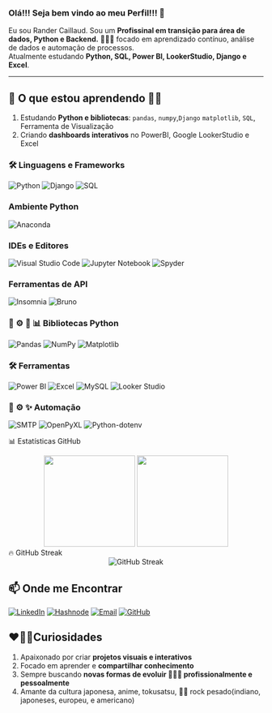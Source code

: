 ### Olá!!! Seja bem vindo ao meu Perfil!!! 👋

Eu sou Rander Caillaud. Sou um **Profissinal em transição para área de dados, Python e Backend.** 👨🏼‍💻 focado em aprendizado contínuo, análise de dados e automação de processos.  
Atualmente estudando **Python, SQL, Power BI, LookerStudio, Django e Excel**.

---

## 🔭 O que estou aprendendo 📔📖

1. Estudando **Python e bibliotecas**: `pandas`, `numpy`,`Django` `matplotlib`, `SQL`, Ferramenta de Visualização
2.  Criando **dashboards interativos** no PowerBI, Google LookerStudio e Excel

### 🛠️ Linguagens e Frameworks
![Python](https://img.shields.io/badge/Python-3776AB?style=for-the-badge&logo=python&logoColor=white)
![Django](https://img.shields.io/badge/Django-092E20?style=for-the-badge&logo=django&logoColor=white)
![SQL](https://img.shields.io/badge/SQL-4479A1?style=for-the-badge&logo=mysql&logoColor=white)

### Ambiente Python
![Anaconda](https://img.shields.io/badge/Anaconda-44A833?style=for-the-badge&logo=anaconda&logoColor=white)

### IDEs e Editores
![Visual Studio Code](https://img.shields.io/badge/Visual_Studio_Code-007ACC?style=for-the-badge&logo=visual-studio-code&logoColor=white)
![Jupyter Notebook](https://img.shields.io/badge/Jupyter-F37626?style=for-the-badge&logo=jupyter&logoColor=white)
![Spyder](https://img.shields.io/badge/Spyder-838485?style=for-the-badge&logo=spyder%20ide&logoColor=maroon)

### Ferramentas de API
![Insomnia](https://img.shields.io/badge/Insomnia-4000BF?style=for-the-badge&logo=insomnia&logoColor=white)
![Bruno](https://img.shields.io/badge/Bruno-FF6B35?style=for-the-badge)

### 🧩 ⚙️ 🧱 📊  Bibliotecas Python
![Pandas](https://img.shields.io/badge/Pandas-150458?style=for-the-badge&logo=pandas&logoColor=white)
![NumPy](https://img.shields.io/badge/NumPy-013243?style=for-the-badge&logo=numpy&logoColor=white)
![Matplotlib](https://img.shields.io/badge/Matplotlib-11557c?style=for-the-badge)

### 🛠️ Ferramentas
![Power BI](https://img.shields.io/badge/PowerBI-F2C811?style=for-the-badge&logo=powerbi&logoColor=black)
![Excel](https://img.shields.io/badge/Microsoft_Excel-217346?style=for-the-badge&logo=microsoft-excel&logoColor=white)
![MySQL](https://img.shields.io/badge/MySQL-4479A1?style=for-the-badge&logo=mysql&logoColor=white)
![Looker Studio](https://img.shields.io/badge/Looker_Studio-34A853?style=for-the-badge&logo=googleanalytics&logoColor=white)

### 🤖 ⚙️  ✨ Automação
![SMTP](https://img.shields.io/badge/Email_Automation-EA4335?style=for-the-badge&logo=gmail&logoColor=white)
![OpenPyXL](https://img.shields.io/badge/OpenPyXL-4B8BBE?style=for-the-badge)
![Python-dotenv](https://img.shields.io/badge/.env-ECD53F?style=for-the-badge)

📊 Estatísticas GitHub
<div align="center">
  <img height="180em" src="https://github-readme-stats.vercel.app/api?username=randercaillaud&show_icons=true&theme=dracula&include_all_commits=true&count_private=true"/>
  <img height="180em" src="https://github-readme-stats.vercel.app/api/top-langs/?username=randercaillaud&layout=compact&langs_count=7&theme=dracula"/>
</div>
🔥 GitHub Streak
<div align="center">
  <img src="https://github-readme-streak-stats.herokuapp.com/?user=randercaillaud&theme=dracula" alt="GitHub Streak"/>
</div>

## 📫 Onde me Encontrar
[![LinkedIn](https://img.shields.io/badge/LinkedIn-0077B5?style=for-the-badge&logo=linkedin&logoColor=white)](https://www.linkedin.com/in/randercaillaud/)
[![Hashnode](https://img.shields.io/badge/Hashnode-2962FF?style=for-the-badge&logo=hashnode&logoColor=white)](https://hashnode.com/@randercaillaud)
[![Email](https://img.shields.io/badge/Email-D14836?style=for-the-badge&logo=outlook&logoColor=white)](mailto:rander_caillaud@hotmail.com)
[![GitHub](https://img.shields.io/badge/GitHub-181717?style=for-the-badge&logo=github&logoColor=white)](https://github.com/RanderCaillaud)

## ❤️‍🔥🔥Curiosidades
1. Apaixonado por criar **projetos visuais e interativos**
2. Focado em aprender e **compartilhar conhecimento**
3. Sempre buscando **novas formas de evoluir 🧑🏼‍💻 profissionalmente e pessoalmente**
4. Amante da cultura japonesa, anime, tokusatsu, 👨‍🎤 rock pesado(indiano, japoneses, europeu, e americano)





